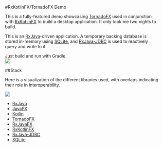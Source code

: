 #RxKotlinFX/TornadoFX Demo

This is a fully-featured demo showcasing [TornadoFX](https://github.com/edvin/tornadofx) used in conjunction with [RxKotlinFX](https://github.com/thomasnield/RxKotlinFX) to build a desktop application. It only took me two nights to build. 

This is an [RxJava](https://github.com/ReactiveX/RxJava)-driven application. A temporary backing database is stored in-memory using [SQLite](https://www.sqlite.org/), and [RxJava-JDBC](https://github.com/davidmoten/rxjava-jdbc) is used to reactively query and write to it. 

Just build and run with Gradle.  
![](http://i.imgur.com/KMJQX9W.gif)

##Stack

Here is a visualization of the different libraries used, with overlaps indicating their role in interoperability. 

![](http://i.imgur.com/6wIrIf2.pngh)

* [RxJava](https://github.com/ReactiveX/RxJava)
* [JavaFX](http://docs.oracle.com/javase/8/javase-clienttechnologies.htm)
* [Kotlin](https://kotlinlang.org/)
* [TornadoFX](https://github.com/edvin/tornadofx)
* [RxJavaFX](https://github.com/ReactiveX/RxJavaFX)
* [RxKotlinFX](https://github.com/thomasnield/RxKotlinFX)
* [RxJava-JDBC](https://github.com/davidmoten/rxjava-jdbc) 
* [SQLite](https://github.com/xerial/sqlite-jdbc)

